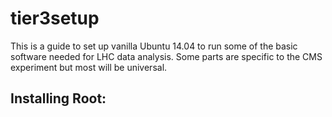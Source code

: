 tier3setup
==========
  This is a guide to set up vanilla Ubuntu 14.04 to run some of the basic software needed for LHC data analysis. Some parts are specific to the CMS experiment but most will be universal.
  
<h2>Installing Root:</h2> 


